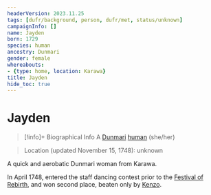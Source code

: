 ```yaml
---
headerVersion: 2023.11.25
tags: [dufr/background, person, dufr/met, status/unknown]
campaignInfo: []
name: Jayden
born: 1729
species: human
ancestry: Dunmari
gender: female
whereabouts:
- {type: home, location: Karawa}
title: Jayden
hide_toc: true
---
```

# Jayden
>[!info]+ Biographical Info
> A [Dunmari](<../../gazetteer/greater-dunmar/realms/dunmar/dunmar.md>) [human](<../../species/humans/humans.md>) (she/her)
> 
>> 

>Location (updated November 15, 1748): unknown

A quick and aerobatic Dunmari woman from Karawa. 

In April 1748, entered the staff dancing contest prior to the [Festival of Rebirth](<../../time/holidays-and-festivals/dunmari-festivals/festival-of-rebirth.md>), and won second place, beaten only by [Kenzo](<../pcs/dunmar-fellowship/kenzo.md>). 